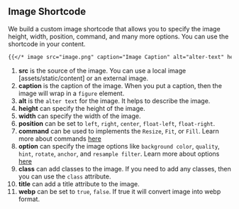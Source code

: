 ## Image Shortcode

We build a custom image shortcode that allows you to specify the image height, width, position, command, and many more options. You can use the shortcode in your content.

```md
{{</* image src="image.png" caption="Image Caption" alt="alter-text" height="100" width="200" position="float-left" command="fill" option="q10 r90" class="img-fluid" title="Image Title" webp="true" */>}}
```

1. **src** is the source of the image. You can use a local image [assets/static/content] or an external image.
1. **caption** is the caption of the image. When you put a caption, then the image will wrap in a `figure` element.
1. **alt** is the `alter text` for the image. It helps to describe the image.
1. **height** can specify the height of the image.
1. **width** can specify the width of the image.
1. **position** can be set to `left`, `right`, `center`, `float-left`, `float-right`.
1. **command** can be used to implements the `Resize`, `Fit`, or `Fill`. Learn more about commands [here](https://gohugo.io/content-management/image-processing/#image-processing-methods)
1. **option** can specify the image options like `background color`, `quality`, `hint`, `rotate`, `anchor`, and `resample filter`. Learn more about options [here](https://gohugo.io/content-management/image-processing/#image-processing-options)
1. **class** can add classes to the image. If you need to add any classes, then you can use the `class` attribute.
1. **title** can add a title attribute to the image.
1. **webp** can be set to `true`, `false`. If true it will convert image into webp format.
